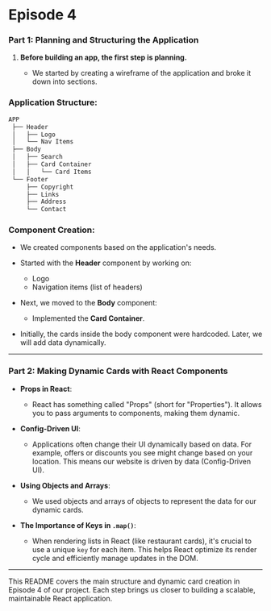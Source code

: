 
# Episode 4

### Part 1: Planning and Structuring the Application

1. **Before building an app, the first step is planning.**
   
   - We started by creating a wireframe of the application and broke it down into sections.

### Application Structure:

```bash
APP
 ├── Header
 │   ├── Logo
 │   └── Nav Items
 ├── Body
 │   ├── Search
 │   ├── Card Container
 │   │   └── Card Items
 └── Footer
     ├── Copyright
     ├── Links
     ├── Address
     └── Contact
```

### Component Creation:

- We created components based on the application's needs.
- Started with the **Header** component by working on:
  - Logo
  - Navigation items (list of headers)
  
- Next, we moved to the **Body** component:
  - Implemented the **Card Container**.
  
- Initially, the cards inside the body component were hardcoded. Later, we will add data dynamically.

---

### Part 2: Making Dynamic Cards with React Components

- **Props in React**: 
  - React has something called "Props" (short for "Properties"). It allows you to pass arguments to components, making them dynamic.

- **Config-Driven UI**:
  - Applications often change their UI dynamically based on data. For example, offers or discounts you see might change based on your location. This means our website is driven by data (Config-Driven UI).

- **Using Objects and Arrays**:
  - We used objects and arrays of objects to represent the data for our dynamic cards.

- **The Importance of Keys in `.map()`**:
  - When rendering lists in React (like restaurant cards), it's crucial to use a unique `key` for each item. This helps React optimize its render cycle and efficiently manage updates in the DOM.

---

This README covers the main structure and dynamic card creation in Episode 4 of our project. Each step brings us closer to building a scalable, maintainable React application.
